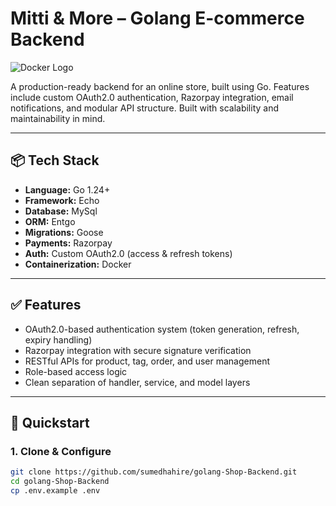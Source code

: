 # Mitti & More – Golang E-commerce Backend

![Docker Logo](https://upload.wikimedia.org/wikipedia/commons/4/4e/Docker_%28container_engine%29_logo.svg)

A production-ready backend for an online store, built using Go. Features include custom OAuth2.0 authentication, Razorpay integration, email notifications, and modular API structure. Built with scalability and maintainability in mind.

---

## 📦 Tech Stack

- **Language:** Go 1.24+
- **Framework:** Echo
- **Database:** MySql
- **ORM:** Entgo
- **Migrations:** Goose
- **Payments:** Razorpay
- **Auth:** Custom OAuth2.0 (access & refresh tokens)
- **Containerization:** Docker

---

## ✅ Features

- OAuth2.0-based authentication system (token generation, refresh, expiry handling)
- Razorpay integration with secure signature verification
- RESTful APIs for product, tag, order, and user management
- Role-based access logic 
- Clean separation of handler, service, and model layers

---

## 🚀 Quickstart

### 1. Clone & Configure

```bash
git clone https://github.com/sumedhahire/golang-Shop-Backend.git
cd golang-Shop-Backend
cp .env.example .env